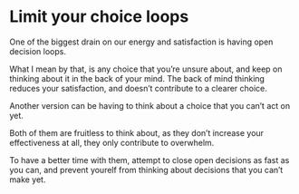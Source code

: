 # Limit your choice loops


One of the biggest drain on our energy and satisfaction is having open
decision loops.

What I mean by that, is any choice that you’re unsure about, and keep on
thinking about it in the back of your mind. The back of mind thinking reduces
your satisfaction, and doesn’t contribute to a clearer choice.

Another version can be having to think about a choice that you can’t act on
yet.

Both of them are fruitless to think about, as they don’t increase your
effectiveness at all, they only contribute to overwhelm.

To have a better time with them, attempt to close open decisions as fast as
you can, and prevent yourelf from thinking about decisions that you can’t make
yet.

